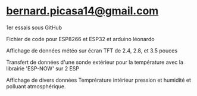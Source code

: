 # bernard.picasa14@gmail.com 

1er essais sous GitHub

Fichier de code pour ESP8266 et ESP32 et arduino léonardo

Affichage de données météo sur écran TFT de 2.4, 2.8, et 3.5 pouces

Transfert de données d'une sonde extérieur pour la température avec la librairie 'ESP-NOW' sur 2 ESP

Affichage de divers données Temprérature intérieur pression et humidité et polluant atmosphérique.

